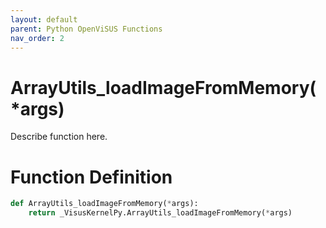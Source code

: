 ```yaml
---
layout: default
parent: Python OpenViSUS Functions
nav_order: 2
---
```


# ArrayUtils_loadImageFromMemory(*args)

Describe function here.

# Function Definition

```python
def ArrayUtils_loadImageFromMemory(*args):
    return _VisusKernelPy.ArrayUtils_loadImageFromMemory(*args)

```